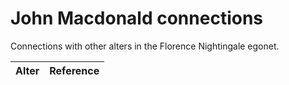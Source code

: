# John Macdonald connections
Connections with other alters in the Florence Nightingale egonet.

| Alter  | Reference|
| ------------- |------------- |

